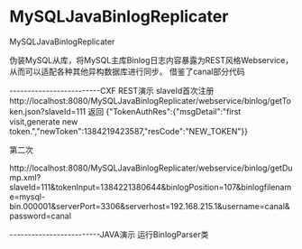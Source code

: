 MySQLJavaBinlogReplicater
=========================

MySQLJavaBinlogReplicater


伪装MySQL从库，将MySQL主库Binlog日志内容暴露为REST风格Webservice，从而可以适配各种其他异构数据库进行同步。
借鉴了canal部分代码

-------------------------CXF REST演示
slaveId首次注册
http://localhost:8080/MySQLJavaBinlogReplicater/webservice/binlog/getToken.json?slaveId=111
返回
{"TokenAuthRes":{"msgDetail":"first visit,generate new token.","newToken":1384219423587,"resCode":"NEW_TOKEN"}}

第二次

http://localhost:8080/MySQLJavaBinlogReplicater/webservice/binlog/getDump.xml?slaveId=111&tokenInput=1384221380644&binlogPosition=107&binlogfilename=mysql-bin.000001&serverPort=3306&serverhost=192.168.215.1&username=canal&password=canal

-------------------------JAVA演示
运行BinlogParser类
